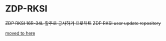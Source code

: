 # ZDP-RKSI
~~ZDP RKSI 16R-34L 활주로 공사하기 프로젝트~~
~~ZDP RKSI user update repository~~

[moved to here](https://gitlab.com/rs-flights/rksi-zdp-advanced/-/tree/main)
